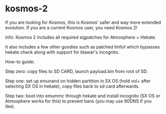 # kosmos-2


  If you are looking for Kosmos, this is Kosmos' safer and way more extended evolution.
  If you are a current Kosmos user, you need Kosmos 2!


Info:
  Kosmos 2 includes all required sigpatches for Atmosphere + Hekate.
  
  It also includes a few other goodies such as patched tinfoil which bypasses hekate check
  along with support for blawar's incognito.


How-to guide:

  Step zero:
  copy files to SD CARD, launch payload.bin from root of SD.
 
  Step one:
  set up emunand on hidden partition in SX OS (hold vol+ after selecting SX OS in hekate),
  copy files back to sd card afterwards.

  Step two:
  boot into emummc through hekate and install incognito (SX OS or Atmosphere works for this) to prevent bans
  (you may use 90DNS if you like).
